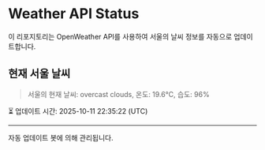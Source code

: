 
# Weather API Status

이 리포지토리는 OpenWeather API를 사용하여 서울의 날씨 정보를 자동으로 업데이트합니다.

## 현재 서울 날씨
> 서울의 현재 날씨: overcast clouds, 온도: 19.6°C, 습도: 96%

⏳ 업데이트 시간: 2025-10-11 22:35:22 (UTC)

---
자동 업데이트 봇에 의해 관리됩니다.
